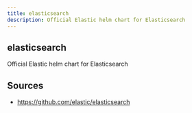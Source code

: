 ```yaml
---
title: elasticsearch
description: Official Elastic helm chart for Elasticsearch
---
```


## elasticsearch

Official Elastic helm chart for Elasticsearch

## Sources

- https://github.com/elastic/elasticsearch
